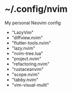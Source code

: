 <!--# 💤 LazyVim-->
<!---->
<!--A starter template for [LazyVim](https://github.com/LazyVim/LazyVim).-->
<!--Refer to the [documentation](https://lazyvim.github.io/installation) to get started.-->

# ~/.config/nvim

My personal Neovim config

- "LazyVim"
- "diffview.nvim"
- "flutter-tools.nvim"
- "lazy.nvim"
- "nvim-tree.lua"
- "project.nvim"
- "refactoring.nvim"
- "rustaceanvim"
- "scope.nvim"
- "tabby.nvim"
- "vim-visual-multi"
